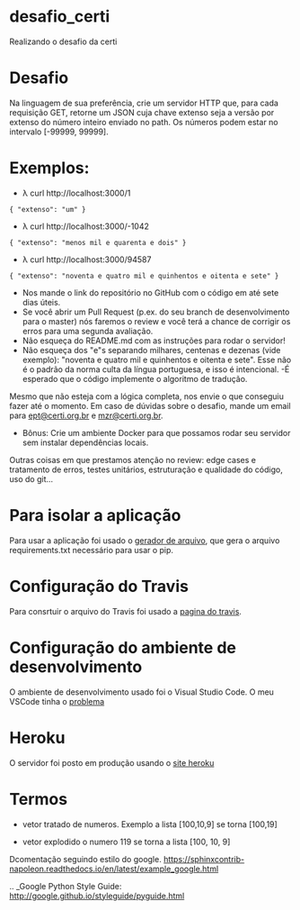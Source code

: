 # desafio_certi
Realizando o desafio da certi


# Desafio 
Na linguagem de sua preferência, crie um servidor HTTP que, para cada requisição GET, retorne um JSON cuja chave extenso seja a versão por extenso do número inteiro enviado no path. Os números podem estar no intervalo [-99999, 99999].

# Exemplos:

- λ curl http://localhost:3000/1
```
{ "extenso": "um" }
```
- λ curl http://localhost:3000/-1042
```
{ "extenso": "menos mil e quarenta e dois" }
```
- λ curl http://localhost:3000/94587
```
{ "extenso": "noventa e quatro mil e quinhentos e oitenta e sete" }
```

- Nos mande o link do repositório no GitHub com o código em até sete dias úteis.
- Se você abrir um Pull Request (p.ex. do seu branch de desenvolvimento para o master) nós faremos o review e você terá a chance de corrigir os erros para uma segunda avaliação.
- Não esqueça do README.md com as instruções para rodar o servidor!
- Não esqueça dos "e"s separando milhares, centenas e dezenas (vide exemplo): "noventa e quatro mil e quinhentos e oitenta e sete". Esse não é o padrão da norma culta da língua portuguesa, e isso é intencional.
-É esperado que o código implemente o algoritmo de tradução.


Mesmo que não esteja com a lógica completa, nos envie o que conseguiu fazer até o momento.
Em caso de dúvidas sobre o desafio, mande um email para ept@certi.org.br e mzr@certi.org.br.

- Bônus: Crie um ambiente Docker para que possamos rodar seu servidor sem instalar dependências locais.

Outras coisas em que prestamos atenção no review: edge cases e tratamento de erros, testes unitários, estruturação e qualidade do código, uso do git...


# Para isolar a aplicação
Para usar a aplicação foi usado o [gerador de arquivo](https://github.com/bndr/pipreqs), que gera o arquivo requirements.txt necessário para usar o pip.

# Configuração do Travis
Para consrtuir o arquivo do Travis foi usado a [pagina do travis](https://docs.travis-ci.com/user/languages/python/). 

# Configuração do ambiente de desenvolvimento

O ambiente de desenvolvimento usado foi o Visual Studio Code. O meu VSCode tinha o [problema](https://stackoverflow.com/questions/52462599/visual-studio-code-python-timeout-waiting-for-debugger-connection)

# Heroku

O servidor foi posto em produção usando o [site heroku](www.heroku.com)


# Termos

- vetor tratado de numeros. Exemplo a lista [100,10,9] se torna [100,19]

- vetor explodido o numero 119 se torna a lista [100, 10, 9]


Dcomentação seguindo estilo do google.
https://sphinxcontrib-napoleon.readthedocs.io/en/latest/example_google.html

.. _Google Python Style Guide:
   http://google.github.io/styleguide/pyguide.html
